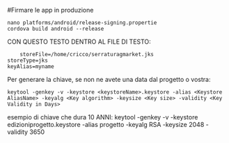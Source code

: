 #Firmare le app in produzione

	nano platforms/android/release-signing.propertie
	cordova build android --release

CON QUESTO TESTO DENTRO AL FILE DI TESTO:

        storeFile=/home/cricco/serraturagmarket.jks
	storeType=jks
	keyAlias=myname

Per generare la chiave, se non ne avete una data dal progetto o vostra:

	keytool -genkey -v -keystore <keystoreName>.keystore -alias <Keystore AliasName> -keyalg <Key algorithm> -keysize <Key size> -validity <Key Validity in Days>
	
esempio di chiave che dura 10 ANNI:
	keytool -genkey -v -keystore edizioniprogetto.keystore -alias progetto -keyalg RSA -keysize 2048 -validity 3650

	
